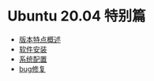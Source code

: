 # Ubuntu 20.04 特别篇

* [版本特点概述](版本概述.md)
* [软件安装](软件安装/README.md)
* [系统配置](系统配置/README.md)
* [bug修复](bug修复/README.md)
